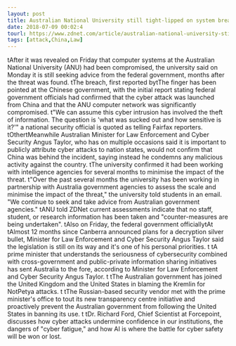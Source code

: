 ```yaml
---
layout: post
title: Australian National University still tight-lipped on system breach
date: 2018-07-09 00:02:4
tourl: https://www.zdnet.com/article/australian-national-university-still-tight-lipped-on-system-breach/
tags: [attack,China,Law]
---
```

 tAfter it was revealed on Friday that computer systems at the Australian National University (ANU) had been compromised, the university said on Monday it is still seeking advice from the federal government, months after the threat was found. tThe breach, first reported bytThe finger has been pointed at the Chinese government, with the initial report stating federal government officials had confirmed that the cyber attack was launched from China and that the ANU computer network was significantly compromised. t"We can assume this cyber intrusion has involved the theft of information. The question is 'what was sucked out and how sensitive is it?'" a national security official is quoted as telling Fairfax reporters. tOthertMeanwhile Australian Minister for Law Enforcement and Cyber Security Angus Taylor, who has on multiple occasions said it is important to publicly attribute cyber attacks to nation states, would not confirm that China was behind the incident, saying instead he condemns any malicious activity against the country. tThe university confirmed it had been working with intelligence agencies for several months to minimise the impact of the threat. t"Over the past several months the university has been working in partnership with Australia government agencies to assess the scale and minimise the impact of the threat," the university told students in an email. "We continue to seek and take advice from Australian government agencies." tANU told ZDNet current assessments indicate that no staff, student, or research information has been taken and "counter-measures are being undertaken". tAlso on Friday, the federal government officiallytAt tAlmost 12 months since Canberra announced plans for a decryption silver bullet, Minister for Law Enforcement and Cyber Security Angus Taylor said the legislation is still on its way and it's one of his personal priorities. t tA prime minister that understands the seriousness of cybersecurity combined with cross-government and public-private information sharing initiatives has sent Australia to the fore, according to Minister for Law Enforcement and Cyber Security Angus Taylor. t tThe Australian government has joined the United Kingdom and the United States in blaming the Kremlin for NotPetya attacks. t tThe Russian-based security vendor met with the prime minister's office to tout its new transparency centre initiative and proactively prevent the Australian government from following the United States in banning its use. t tDr. Richard Ford, Chief Scientist at Forcepoint, discusses how cyber attacks undermine confidence in our institutions, the dangers of "cyber fatigue," and how AI is where the battle for cyber safety will be won or lost.